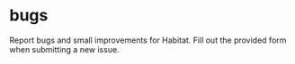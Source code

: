 # bugs
Report bugs and small improvements for Habitat. Fill out the provided form when submitting a new issue.
